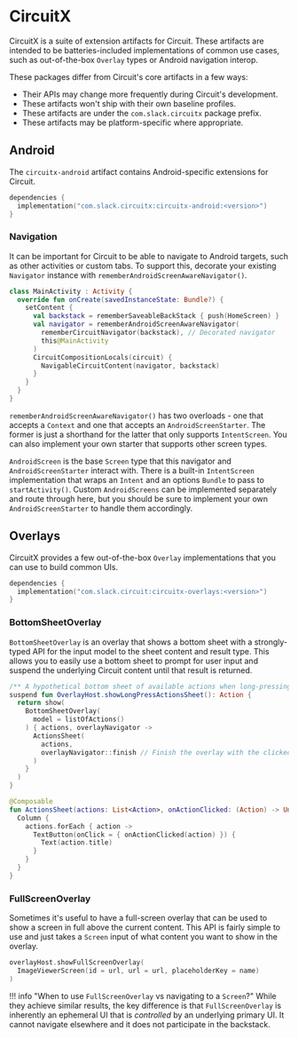 CircuitX
========

CircuitX is a suite of extension artifacts for Circuit. These artifacts are intended to be
batteries-included implementations of common use cases, such as out-of-the-box `Overlay` types or
Android navigation interop.

These packages differ from Circuit's core artifacts in a few ways:

- Their APIs may change more frequently during Circuit's development.
- These artifacts won't ship with their own baseline profiles.
- These artifacts are under the `com.slack.circuitx` package prefix.
- These artifacts may be platform-specific where appropriate.

## Android

The `circuitx-android` artifact contains Android-specific extensions for Circuit.

```kotlin
dependencies {
  implementation("com.slack.circuitx:circuitx-android:<version>")
}
```

### Navigation

It can be important for Circuit to be able to navigate to Android targets, such as other activities
or custom tabs. To support this, decorate your existing `Navigator` instance
with `rememberAndroidScreenAwareNavigator()`.

```kotlin
class MainActivity : Activity {
  override fun onCreate(savedInstanceState: Bundle?) {
    setContent {
      val backstack = rememberSaveableBackStack { push(HomeScreen) }
      val navigator = rememberAndroidScreenAwareNavigator(
        rememberCircuitNavigator(backstack), // Decorated navigator
        this@MainActivity
      )
      CircuitCompositionLocals(circuit) {
        NavigableCircuitContent(navigator, backstack)
      }
    }
  }
}
```

`rememberAndroidScreenAwareNavigator()` has two overloads - one that accepts a `Context` and one
that accepts an `AndroidScreenStarter`. The former is just a shorthand for the latter that only
supports `IntentScreen`. You can also implement your own starter that supports other screen types.

`AndroidScreen` is the base `Screen` type that this navigator and `AndroidScreenStarter` interact
with. There is a built-in `IntentScreen` implementation that wraps an `Intent` and an
options `Bundle` to pass to `startActivity()`. Custom `AndroidScreens` can be implemented separately
and route through here, but you should be sure to implement your own `AndroidScreenStarter` to
handle them accordingly.

## Overlays

CircuitX provides a few out-of-the-box `Overlay` implementations that you can use to build common
UIs.

```kotlin
dependencies {
  implementation("com.slack.circuit:circuitx-overlays:<version>")
}
```

### BottomSheetOverlay

`BottomSheetOverlay` is an overlay that shows a bottom sheet with a strongly-typed API for the input
model to the sheet content and result type. This allows you to easily use a bottom sheet to prompt
for user input and suspend the underlying Circuit content until that result is returned.

```kotlin
/** A hypothetical bottom sheet of available actions when long-pressing a list item. */
suspend fun OverlayHost.showLongPressActionsSheet(): Action {
  return show(
    BottomSheetOverlay(
      model = listOfActions()
    ) { actions, overlayNavigator ->
      ActionsSheet(
        actions,
        overlayNavigator::finish // Finish the overlay with the clicked Action
      )
    }
  )
}

@Composable
fun ActionsSheet(actions: List<Action>, onActionClicked: (Action) -> Unit) {
  Column {
    actions.forEach { action ->
      TextButton(onClick = { onActionClicked(action) }) {
        Text(action.title)
      }
    }
  }
}
```

### FullScreenOverlay

Sometimes it's useful to have a full-screen overlay that can be used to show a screen in full above
the current content. This API is fairly simple to use and just takes a `Screen` input of what
content you want to show in the overlay.

```kotlin
overlayHost.showFullScreenOverlay(
  ImageViewerScreen(id = url, url = url, placeholderKey = name)
)
```

!!! info "When to use `FullScreenOverlay` vs navigating to a `Screen`?"
    While they achieve similar results, the key difference is that `FullScreenOverlay` is 
    inherently an ephemeral UI that is _controlled_ by an underlying primary UI. It cannot 
    navigate elsewhere and it does not participate in the backstack.
